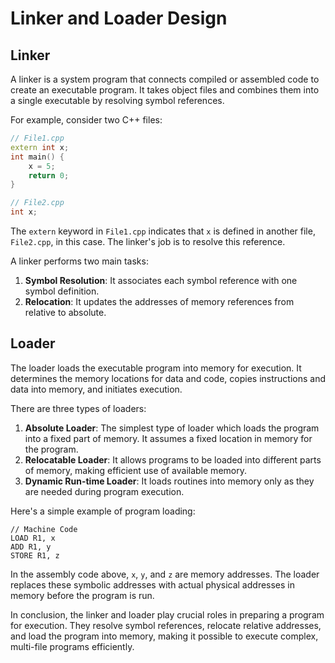 # Linker and Loader Design

## Linker

A linker is a system program that connects compiled or assembled code to create an executable program. It takes object files and combines them into a single executable by resolving symbol references.

For example, consider two C++ files:

```c++
// File1.cpp
extern int x;
int main() {
    x = 5;
    return 0;
}

// File2.cpp
int x;
```

The `extern` keyword in `File1.cpp` indicates that `x` is defined in another file, `File2.cpp`, in this case. The linker's job is to resolve this reference.

A linker performs two main tasks:

1. **Symbol Resolution**: It associates each symbol reference with one symbol definition.
2. **Relocation**: It updates the addresses of memory references from relative to absolute.

## Loader

The loader loads the executable program into memory for execution. It determines the memory locations for data and code, copies instructions and data into memory, and initiates execution.

There are three types of loaders:

1. **Absolute Loader**: The simplest type of loader which loads the program into a fixed part of memory. It assumes a fixed location in memory for the program.
2. **Relocatable Loader**: It allows programs to be loaded into different parts of memory, making efficient use of available memory.
3. **Dynamic Run-time Loader**: It loads routines into memory only as they are needed during program execution.

Here's a simple example of program loading:

```assembly
// Machine Code
LOAD R1, x
ADD R1, y
STORE R1, z
```

In the assembly code above, `x`, `y`, and `z` are memory addresses. The loader replaces these symbolic addresses with actual physical addresses in memory before the program is run.

In conclusion, the linker and loader play crucial roles in preparing a program for execution. They resolve symbol references, relocate relative addresses, and load the program into memory, making it possible to execute complex, multi-file programs efficiently.